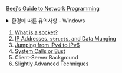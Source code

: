 [Beej's Guide to Network Programming](https://beej.us/guide/bgnet/)

<details>
<summary>환경에 따른 유의사항 - Windows</summary>

- 언급되는 시스템 헤더를 무시하고 다음을 include

  ```c
  #include <winsock2.h>
  #include <ws2tcpip.h>
  ```

- `winsock2`: Windows socket library의 "새로운" 버전
- `windows.h`를 include하면 `winsock.h`를 불러오기 때문에 `winsock2`와 충돌이 발생한다.
- `windows.h`를 include해야 한다면...

  ```c
  #define WIN32_LEAN_AND_MEAN

  #include <windows.h>
  #include <winsock2.h>
  ```

- 소켓 라이브러리를 이용해 무언가 하기 전에 `WSAStartup()`을 호출해야 한다.
  - Winsock 버전을 확인해야 한다.

  ```c
  #include <winsock2.h>

  {
    WSADATA wsaData;

    if (WSAStartup(MAKEWORD(2, 2), &wsaData) != 0) {
      fprintf(stderr, "WSAStartup failed.\n");
      exit(1);
    }

    if (LOBYTE(wsaData.wVersion) != 2 ||
        HIBYTE(wsaData.wVersion) != 2)
    {
        fprintf(stderr,"Versiion 2.2 of Winsock is not available.\n");
        WSACleanup();
        exit(2);
    }
  }
  ```

- 이외에도 참고할 사항이 여럿 있음

</details>

1. [What is a socket?](./01-socket.md)
2. [IP Addresses, `struct`s, and Data Munging](./02-ip.md)
3. [Jumping from IPv4 to IPv6](./03-jump.md)
4. [System Calls or Bust](./04-call.md)
5. Client-Server Background
6. Slightly Advanced Techniques
